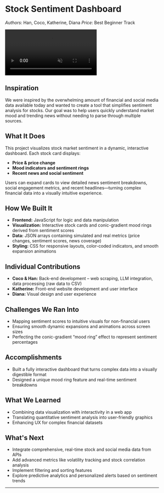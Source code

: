 # Stock Sentiment Dashboard
*Authors*: Han, Coco, Katherine, Diana
*Price*: Best Beginner Track

<a href="https://www.youtube.com/watch?v=JcW08ssyzs8">
  <video src="front_end/demo.mp4" controls loop muted playsinline style="max-width:100%; height:auto;">
    Your browser does not support the video tag.
  </video>
</a>


## Inspiration
We were inspired by the overwhelming amount of financial and social media data available today and wanted to create a tool that simplifies sentiment analysis for stocks. Our goal was to help users quickly understand market mood and trending news without needing to parse through multiple sources.

## What It Does
This project visualizes stock market sentiment in a dynamic, interactive dashboard.
Each stock card displays:
- **Price & price change**
- **Mood indicators and sentiment rings**
- **Recent news and social sentiment**

Users can expand cards to view detailed news sentiment breakdowns, social engagement metrics, and recent headlines—turning complex financial data into a visually intuitive experience.

## How We Built It
- **Frontend:** JavaScript for logic and data manipulation
- **Visualization:** Interactive stock cards and conic-gradient mood rings derived from sentiment scores
- **Data:** JSON arrays containing simulated and real metrics (price changes, sentiment scores, news coverage)
- **Styling:** CSS for responsive layouts, color-coded indicators, and smooth expansion animations

## Individual Contributions
- **Coco & Han:** Back-end development – web scraping, LLM integration, data processing (raw data to CSV)
- **Katherine:** Front-end website development and user interface
- **Diana:** Visual design and user experience

## Challenges We Ran Into
- Mapping sentiment scores to intuitive visuals for non-financial users
- Ensuring smooth dynamic expansions and animations across screen sizes
- Perfecting the conic-gradient “mood ring” effect to represent sentiment percentages

## Accomplishments
- Built a fully interactive dashboard that turns complex data into a visually digestible format
- Designed a unique mood ring feature and real-time sentiment breakdowns

## What We Learned
- Combining data visualization with interactivity in a web app
- Translating quantitative sentiment analysis into user-friendly graphics
- Enhancing UX for complex financial datasets

## What's Next
- Integrate comprehensive, real-time stock and social media data from APIs
- Add advanced metrics like volatility tracking and stock correlation analysis
- Implement filtering and sorting features
- Explore predictive analytics and personalized alerts based on sentiment trends

---
